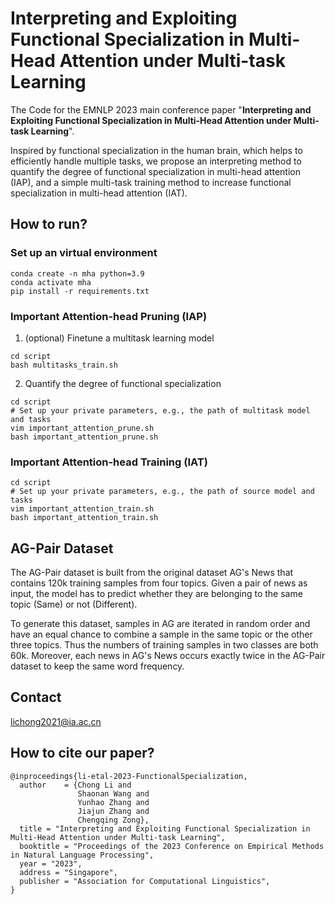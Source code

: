 # Interpreting and Exploiting Functional Specialization in Multi-Head Attention under Multi-task Learning

The Code for the EMNLP 2023 main conference paper "**Interpreting and Exploiting Functional Specialization in Multi-Head Attention under Multi-task Learning**".

Inspired by functional specialization in the human brain, which helps to efficiently handle multiple tasks, we propose an interpreting method to quantify the degree of functional specialization in multi-head attention (IAP), and a simple multi-task training method to increase functional specialization in multi-head attention (IAT). 

## How to run?

### Set up an virtual environment
```
conda create -n mha python=3.9
conda activate mha
pip install -r requirements.txt
```
### Important Attention-head Pruning (IAP)
1. (optional) Finetune a multitask learning model
```
cd script
bash multitasks_train.sh
```

2. Quantify the degree of functional specialization 
```
cd script
# Set up your private parameters, e.g., the path of multitask model and tasks
vim important_attention_prune.sh
bash important_attention_prune.sh
```

### Important Attention-head Training (IAT)
```
cd script
# Set up your private parameters, e.g., the path of source model and tasks
vim important_attention_train.sh
bash important_attention_train.sh
```
## AG-Pair Dataset
The AG-Pair dataset is built from the original dataset AG's News that contains 120k training samples from four topics.
Given a pair of news as input, the model has to predict whether they are belonging to the same topic (Same) or not (Different).

To generate this dataset, samples in AG are iterated in random order and have an equal chance to combine a sample in the same topic or the other three topics.
Thus the numbers of training samples in two classes are both 60k.
Moreover, each news in AG's News occurs exactly twice in the AG-Pair dataset to keep the same word frequency.

## Contact
lichong2021@ia.ac.cn

## How to cite our paper?
```
@inproceedings{li-etal-2023-FunctionalSpecialization,
  author    = {Chong Li and
               Shaonan Wang and
               Yunhao Zhang and
               Jiajun Zhang and
               Chengqing Zong},
  title = "Interpreting and Exploiting Functional Specialization in Multi-Head Attention under Multi-task Learning",
  booktitle = "Proceedings of the 2023 Conference on Empirical Methods in Natural Language Processing",
  year = "2023",
  address = "Singapore",
  publisher = "Association for Computational Linguistics",
}
```